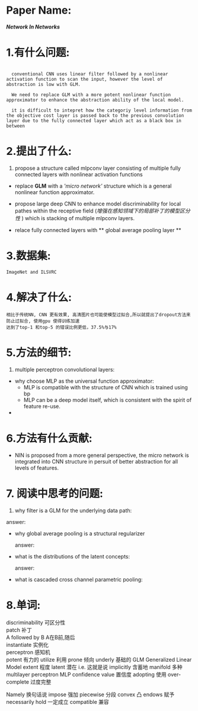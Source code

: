 
# Paper Name:

  **_Network In Networks_**

# 1.有什么问题:
~~~

  conventional CNN uses linear filter followed by a nonlinear activation function to scan the input, however the level of abstraction is low with GLM.

  We need to replace GLM with a more potent nonlinear function approximator to enhance the abstraction ability of the local model.

  it is difficult to intepret how the categoriy level information from the objective cost layer is passed back to the previous convolution layer due to the fully connected layer which act as a black box in between

~~~

# 2.提出了什么:

1. propose a structure called mlpconv layer consisting of multiple fully connected layers with nonlinear activation functions

* replace **GLM** with a *'micro network'* structure which is a general nonlinear function approximator.

* propose large deep CNN to enhance model discriminability for local pathes within the receptive field (*增强在感知领域下的局部补丁的模型区分性* ) which is stacking of multiple mlpconv layers.

* relace fully connected layers with ** global average pooling layer **

# 3.数据集:
	ImageNet and ILSVRC

# 4.解决了什么:
~~~
相比于传统NN, CNN 更有效果, 高清图片也可能使模型过拟合,所以就提出了dropout方法来防止过拟合, 使用gpu 使得训练加速
达到了top-1 和top-5 的错误比例更低，37.5%与17%
~~~
# 5.方法的细节:
1. multiple perceptron convolutional layers:
  * why choose MLP as the universal function approximator:
    *  MLP is compatible with the structure of CNN which is trained using bp
    *  MLP can be a deep model itself, which is consistent with the spirit of feature re-use.
  *


# 6.方法有什么贡献:
* NIN is proposed from a more general perspective, the micro network is integrated into CNN structure in persuit of better abstraction for all levels of features.

# 7. 阅读中思考的问题:

1. why filter is a GLM for the underlying data path:

  answer:
* why global average pooling is a structural regularizer

  answer:

* what is the distributions of the latent concepts:

  answer:

* what is cascaded cross channel parametric pooling:

# 8.单词:

discriminability 可区分性<br/>
patch 补丁<br/>
A followed by B  A在B前,随后<br/>
instantiate 实例化 <br/>
perceptron 感知机<br/>
potent 有力的
utilize 利用
prone 倾向
underly 基础的
GLM Generalized Linear Model
extent 程度
latent 潜在
i.e. 这就是说
implicitly 含蓄地
manifold 多种
multilayer perceptron MLP
confidence value 置信度
adopting 使用
over-complete 过度完整

Namely 换句话说
impose 强加
piecewise 分段
convex 凸
endows 赋予
necessarily hold 一定成立
compatible 兼容
